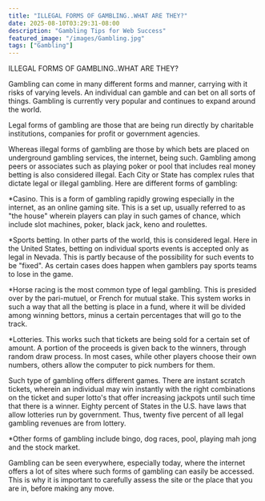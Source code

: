 ```yaml
---
title: "ILLEGAL FORMS OF GAMBLING..WHAT ARE THEY?"
date: 2025-08-10T03:29:31-08:00
description: "Gambling Tips for Web Success"
featured_image: "/images/Gambling.jpg"
tags: ["Gambling"]
---
```


ILLEGAL FORMS OF GAMBLING..WHAT ARE THEY?                                           

Gambling can come in many different forms and manner, carrying with it risks of varying levels.  An individual can gamble and can bet on all sorts of things.  Gambling is currently very popular and continues to expand around the world.

Legal forms of gambling are those that are being run directly by charitable institutions, companies for profit or government agencies.

Whereas illegal forms of gambling are those by which bets are placed on underground gambling services, the internet, being such.  Gambling among peers or associates such as playing poker or pool that includes real money betting is also considered illegal. 
Each City or State has complex rules that dictate legal or illegal gambling. Here are different forms of gambling:

*Casino.  This is a form of gambling rapidly growing especially in the internet, as an online gaming site.  This is a set up, usually referred to as "the house" wherein players can play in such games of chance, which include slot machines, poker, black jack, keno and roulettes.

*Sports betting.  In other parts of the world, this is considered legal.  Here in the United States, betting on individual sports events is accepted only as legal in Nevada.  This is partly because of the possibility for such events to be "fixed". As certain cases does happen when gamblers pay sports teams to lose in the game.  

*Horse racing is the most common type of legal gambling.  This is presided over by the pari-mutuel, or French for mutual stake.  This system works in such a way that all the betting is place in a fund, where it will be divided among winning bettors, minus a certain percentages that will go to the track.

*Lotteries.  This works such that tickets are being sold for a certain set of amount.  A portion of the proceeds is given back to the winners, through random draw process.  In most cases, while other players choose their own numbers, others allow the computer to pick numbers for them. 

Such type of gambling offers different games.  There are instant scratch tickets, wherein an individual may win instantly with the right combinations on the ticket and super lotto's that offer increasing jackpots until such time that there is a winner.  Eighty percent of States in the U.S. have laws that allow lotteries run by government.  Thus, twenty five percent of all legal gambling revenues are from lottery.

*Other forms of gambling include bingo, dog races, pool, playing mah jong and the stock market.

Gambling can be seen everywhere, especially today, where the internet offers a lot of sites where such forms of gambling can easily be accessed. This is why it is important to carefully assess the site or the place that you are in, before making any move. 

